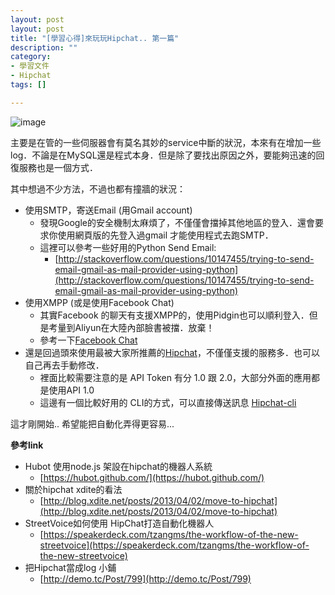 ```yaml
---
layout: post
layout: post
title: "[學習心得]來玩玩Hipchat.. 第一篇"
description: ""
category: 
- 學習文件
- Hipchat
tags: []

---
```


![image](https://www.hipchat.com/img/design_align/hipchat-logo.svg)

主要是在管的一些伺服器會有莫名其妙的service中斷的狀況，本來有在增加一些log．不論是在MySQL還是程式本身．但是除了要找出原因之外，要能夠迅速的回復服務也是一個方式． 

其中想過不少方法，不過也都有撞牆的狀況：

- 使用SMTP，寄送Email (用Gmail account)
    - 發現Google的安全機制太麻煩了，不僅僅會擋掉其他地區的登入．還會要求你使用網頁版的先登入過gmail 才能使用程式去跑SMTP．
    - 這裡可以參考一些好用的Python Send Email:
        - [http://stackoverflow.com/questions/10147455/trying-to-send-email-gmail-as-mail-provider-using-python](http://stackoverflow.com/questions/10147455/trying-to-send-email-gmail-as-mail-provider-using-python)
- 使用XMPP (或是使用Facebook Chat)        
    - 其實Facebook 的聊天有支援XMPP的，使用Pidgin也可以順利登入．但是考量到Aliyun在大陸內部臉書被擋．放棄！
    - 參考一下[Facebook Chat](https://www.facebook.com/sitetour/chat.php)
- 還是回過頭來使用最被大家所推薦的[Hipchat](https://www.hipchat.com/)，不僅僅支援的服務多．也可以自己再去手動修改．
    - 裡面比較需要注意的是 API Token 有分 1.0 跟 2.0，大部分外面的應用都是使用API 1.0
    - 這邊有一個比較好用的 CLI的方式，可以直接傳送訊息 [Hipchat-cli](https://github.com/hipchat/hipchat-cli)
    
    
這才剛開始.. 希望能把自動化弄得更容易...     

**參考link**

- Hubot 使用node.js 架設在hipchat的機器人系統
    - [https://hubot.github.com/](https://hubot.github.com/) 
- 關於hipchat xdite的看法
    - [http://blog.xdite.net/posts/2013/04/02/move-to-hipchat](http://blog.xdite.net/posts/2013/04/02/move-to-hipchat) 
- StreetVoice如何使用 HipChat打造自動化機器人
    - [https://speakerdeck.com/tzangms/the-workflow-of-the-new-streetvoice](https://speakerdeck.com/tzangms/the-workflow-of-the-new-streetvoice)
- 把Hipchat當成log 小鋪    
    - [http://demo.tc/Post/799](http://demo.tc/Post/799)         
    
